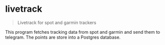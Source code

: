 # livetrack
> Livetrack for spot and garmin trackers

This program fetches tracking data from spot and garmin and send them to telegram. The points are store into a Postgres database. 
